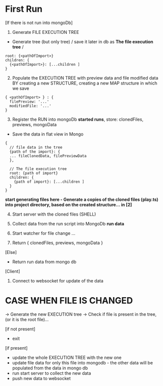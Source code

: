 # First Run

[If there is not run into mongoDb]

1. Generate FILE EXECUTION TREE

- Generate tree (but only tree) / save it later in db as **The file execution tree** /

```
root: {<pathOfImport>}
children: {
  {<pathOfImport>}: [...children ]
}
```

2. Populate the EXECUTION TREE with preview data and file modified data BY creating a new STRUCTURE, creating a new MAP structure in which we save

```
{ <pathOfImport> } : {
  filePreview: '...'
  modifiedFile: '...'
}
```

3. Register the RUN into mongoDb **started runs**, store: clonedFiles, previews, mongoData

- Save the data in flat view in Mongo

```
{
  // file data in the tree
  {path of the import}: {
  ... fileClonedData, filePreviewData
  },

  // The file execution tree
  root: {path of import}
  children: {
    {path of import}: [...children ]
  }
}
```

**start generating files here - Generate a copies of the cloned files (play.ts) into project directory, based on the created structure... in [2]**

4. Start server with the cloned files (SHELL)

5. Collect data from the run script into MongoDb **run data**

6. Start watcher for file change ...

7. Return { clonedFiles, previews, mongoData }

[Else]

- Return run data from mongo db

[Client]

1. Connect to websocket for update of the data

# CASE WHEN FILE IS CHANGED

-> Generate the new EXECUTION tree
-> Check if file is present in the tree, (or it is the root file)...

[if not present]

- exit

[if present]

- update the whole EXECUTION TREE with the new one
- update file data for only this file into mongodb - the other data will be populated from the data in mongo db
- run start server to collect the new data
- push new data to websocket
